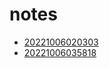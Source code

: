 # notes
- [20221006020303](/zet/20221006020303/README.md)
- [20221006035818](/zet/20221006035818/README.md)

